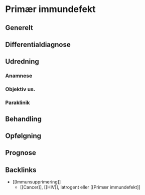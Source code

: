 # Primær immundefekt
## Generelt


## Differentialdiagnose


## Udredning
### Anamnese

### Objektiv us.

### Paraklinik

## Behandling


## Opfølgning


## Prognose


## Backlinks
* [[Immunsupprimering]]
	* [[Cancer]], [[HIV]], Iatrogent eller [[Primær immundefekt]]

<!-- #anki/tag/med/gp #anki/deck/Medicine #anki/tag/med/Infectious -->

<!-- {BearID:E4250C57-F7C5-437E-92EF-DB8A219F1969-19264-000028FD18121FC8} -->
